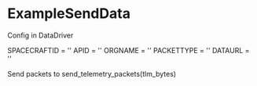 # ExampleSendData

Config in DataDriver

SPACECRAFTID = ''
APID = ''
ORGNAME = ''
PACKETTYPE = ''
DATAURL = ''

Send packets to send_telemetry_packets(tlm_bytes)